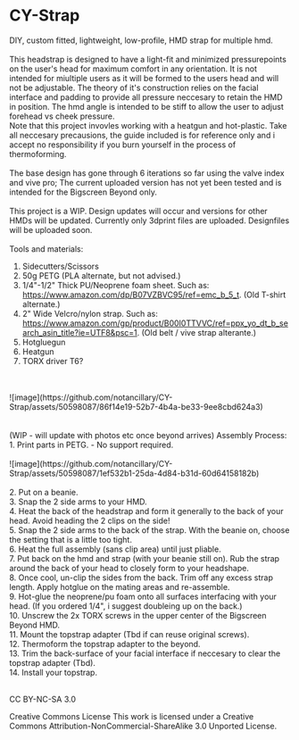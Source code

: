 # CY-Strap<br>
DIY, custom fitted, lightweight, low-profile, HMD strap for multiple hmd.<br>
<br>
This headstrap is designed to have a light-fit and minimized pressurepoints on the user's head for maximum comfort in any orientation. It is not intended for miultiple users as it will be formed to the users head and will not be adjustable. The theory of it's construction relies on the facial interface and padding to provide all pressure neccesary to retain the HMD in position. The hmd angle is intended to be stiff to allow the user to adjust forehead vs cheek pressure. <br>
Note that this project invovles working with a heatgun and hot-plastic. Take all neccesary precausions, the guide included is for reference only and i accept no responsibility if you burn yourself in the process of thermoforming.<br>
<br>
The base design has gone through 6 iterations so far using the valve index and vive pro; The current uploaded version has not yet been tested and is intended for the Bigscreen Beyond only.<br>
<br>
This project is a WIP. Design updates will occur and versions for other HMDs will be updated. Currently only 3dprint files are uploaded. Designfiles will be uploaded soon.<br>
<br>
Tools and materials: <br>
1. Sidecutters/Scissors<br>
2. 50g PETG (PLA alternate, but not advised.)<br>
3. 1/4"-1/2" Thick PU/Neoprene foam sheet. Such as: https://www.amazon.com/dp/B07VZBVC95/ref=emc_b_5_t. (Old T-shirt alternate.)<br>
4. 2" Wide Velcro/nylon strap. Such as: https://www.amazon.com/gp/product/B00I0TTVVC/ref=ppx_yo_dt_b_search_asin_title?ie=UTF8&psc=1. (Old belt / vive strap alterante.)<br>
5. Hotgluegun<br>
6. Heatgun<br>
7. TORX driver T6?<br>
<br>
<br>
![image](https://github.com/notancillary/CY-Strap/assets/50598087/86f14e19-52b7-4b4a-be33-9ee8cbd624a3)<br>
<br>
<br>
(WIP - will update with photos etc once beyond arrives)
Assembly Process:<br>
1. Print parts in PETG. - No support required. <br>
<br>
![image](https://github.com/notancillary/CY-Strap/assets/50598087/1ef532b1-25da-4d84-b31d-60d64158182b)<br>
<br>
2. Put on a beanie.<br>
3. Snap the 2 side arms to your HMD.<br>
4. Heat the back of the headstrap and form it generally to the back of your head. Avoid heading the 2 clips on the side!<br>
5. Snap the 2 side arms to the back of the strap. With the beanie on, choose the setting that is a little too tight.<br>
6. Heat the full assembly (sans clip area) until just pliable.<br>
7. Put back on the hmd and strap (with your beanie still on). Rub the strap around the back of your head to closely form to your headshape.<br>
8. Once cool, un-clip the sides from the back. Trim off any excess strap length. Apply hotglue on the mating areas and re-assemble.<br>
9. Hot-glue the neoprene/pu foam onto all surfaces interfacing with your head. (If you ordered 1/4", i suggest doubleing up on the back.)<br>
10. Unscrew the 2x TORX screws in the upper center of the Bigscreen Beyond HMD.<br>
11. Mount the topstrap adapter (Tbd if can reuse original screws).<br>
12. Thermoform the topstrap adapter to the beyond. <br>
13. Trim the back-surface of your facial interface if neccesary to clear the topstrap adapter (Tbd). <br>
14. Install your topstrap. <br>
<br>

CC BY-NC-SA 3.0

Creative Commons License
This work is licensed under a Creative Commons Attribution-NonCommercial-ShareAlike 3.0 Unported License.
